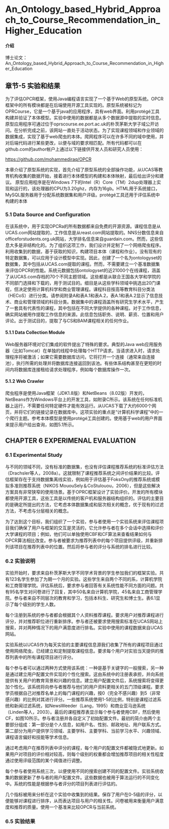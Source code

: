 # An_Ontology_based_Hybrid_Approach_to_Course_Recommendation_in_Higher_Education

#### 介绍
博士论文：An_Ontology_based_Hybrid_Approach_to_Course_Recommendation_in_Higher_Education


## 章节-5 实验和结果

为了评估OPCR框架，使用Java编程语言实现了一个基于Web的原型系统。OPCR框架中的所有模块都是在后端使用开源工具实现的。原型系统被标记为OPRCourse，它是一个基于java的应用程序，具有web界面。利用protégé工具构建并验证了本体模型。实验中使用的数据都是从多个数据源中提取的实时信息。原型应用程序可通过位于oprscourse.ee.port.ac.uk的朴茨茅斯大学子域公开访问。在分析完成之前，该网站一直处于活动状态。为了实现课程领域和作业领域的数据集成，实现了基于web爬虫的本体。爬网程序可以在许多不同的域中使用，并对后端代码进行某些更改，以便与域的要求相匹配。所有代码都可以在github.com的author帐户上通过以下链接供开发人员和研究人员使用：

https://github.com/mohammediraq/OPCR

本章介绍了原型系统的实现，首先介绍了原型系统的全部操作功能，从UCAS等教育机构收集的数据开始，接着进行本体模型的构建和本体映射，最后给出评分和建议。
原型应用程序是在Windows 7下的Intel（R）Core（TM）2dup处理器上实现和运行的，该处理器的CPU为3.20ghz，内存为16gb。HTML用于系统接口，MySQL服务器用于分配系统数据集和用户评级。protégé工具还用于评估系统中构建的本体


### 5.1 Data Source and Configuration

在该系统中，用于实现OPCRa的所有数据都来自免费的开源资源。课程信息是从UCAS.com网站提取的，工作信息是从reast.com网站提取的。NNS分数信息来自officeforstudents.org.uk网站，大学排名信息来自guardain.com。然而，这些信息大多是非结构化的。为了组织这项工作，我们设计并定制了一个网络爬虫程序。利用收集到的数据，基于获取的知识，构建项目本体（课程和作业）。没有现有的特定数据集，可以应用于设计模型中实现。因此，创建了一个名为ontologyset的数据集，其中包括从UCAS.com提取的课程。然而，不需要建立一个基准数据集来评估OPCR的性能。系统元数据包括ontologyset的近21000个在线课程，涵盖了从UCAS.com存档的70个不同主题领域。这些都是从联合王国各大学和学院的不同部门选择和下载的，用于测试目的。细目是从这些学科领域中挑选出20门课程，但决定使用计算机科学和商业管理课程。课程科目按高等教育科目分类法（HECoS）进行分类。请参阅附录A和表A.1和表A.2，表A.1和表A.2显示了信息技术、商业和管理领域的科目分类。数据集中的课程涵盖所有研究生学术水平，产生了一套具有代表性的课程，其中包括在不同大学提供的各种课程。对于工作信息，确实网站被用作提取工作信息的来源。此信息包括职务、说明、薪资、位置和用户评论。出于测试目的，提取了与CS和BAM课程相关的任何作业。

#### 5.1.1 Data Collection Module 

Web服务器环境对它们集成的软件提出了特殊的要求。典型的Java web应用服务器（比如Tomcat）在单独的线程中处理每个HTTP请求。当请求进入时，请求处理程序将被激活；如果它需要数据库访问，它将打开一个连接（通常来自连接池），执行所需的处理并将数据库连接返回到该池。有些体系结构甚至在更短的时间内将数据库连接租给请求处理程序，例如每个数据库操作一次。

#### 5.1.2 Web Crawler 

爬虫程序是使用Java框架（JDK1.8版）和NetBeans（8.02版）开发的，NetBeans作为Windows平台上的开发工具，如附录C所示。该系统在任何标准机器上运行，不需要任何特定硬件才能有效运行。从UCAS下载了大约6000个网页，并将它们的链接记录在数据库中。这项实验的重点是“计算机科学课程”中的一个爬行主题。参考本体模型是使用protégé工具创建的。使用基于web的用户界面来提示用户给出查询，如图5.1所示。



## CHAPTER 6 EXPERIMENAL EVALUATION

### 6.1 Experimental Study

与不同的领域不同，没有标准的数据集，也没有评估课程推荐系统的标准评估方法（Drachsler等人，2008a）。这就限制了课程推荐系统之间评价结果的比较。评估框架存在于支持数据集离线实验，例如用于评估基于FoksOny的推荐系统或模拟多准则推荐系统（NIKOS MououSely＆CoStulouou，2006），但是这些解决方案具有非常狭窄的使用场景。基于OPRC框架设计了实验评价。开发的所有模块都使用开源工具，这些工具是以传统的客户机和服务器结构组织的。评估的主要目的是确定所提出的方法，它考虑本体数据集成和层次相关的概念，优于现有的过滤方法，不考虑与分层相关的概念。


为了达到这个目标，我们组织了一个实验，参与者使用一个实验系统来评估课程项目我们确保了用户与框架的交互是灵活的，它允许参与者在多个会话中选择和评价大学课程的项目；例如，他们可以单独使用CBF和CF算法来查看结果如何与OPCR算法相比改变。参与者被要求为推荐列表中的每个项目提供评级，并重新排列该项目在推荐列表中的位置。然后将参与者的评分与系统的排名进行比较。

### 6.2 实验说明

实验开始时，要求来自朴茨茅斯大学不同学术背景的学生参加我们的框架实验。共有123名学生参加了为期一个月的实验。这些学生来自两个不同的系，计算机学院和工商管理学院。评估系统后，要求参与者回答有关系统性能不同方面的问题。共有95名学生对问卷进行了回复，其中50名来自计算机学院，45名来自工商管理学院。参与者来自不同层次的教育和学习，包括本科生、研究生和博士生。表6.1显示了每个级别的学生人数。

每个注册到系统的参与者都会根据其个人资料推荐课程。要求用户对推荐课程进行评分，并对推荐职位进行重新排序。参与者还被要求使用搜索标准在UCAS网站上搜索，并对两种情况下的用户满意度进行排名。实验中使用的课程数据来自UCAS网站。


实验系统以UCAS作为每天实验的主要课程信息源我们收集了所有的课程项目通过使用网络爬虫，已经建立和定制提取课程信息。要求每个用户对实验当天提供的推荐列表中的所有课程项目进行评分。

每个参与者可以通过两种方式使用该系统：一种是基于关键字的一般搜索，另一种是通过建立用户配置文件实现的个性化搜索。这由系统中的注册表承担，并向系统提供有关用户的教育背景和兴趣的信息。建立用户配置文件后，系统搜索将变得更加个性化。该系统将向参与者推荐与他们的用户资料更相关的五门顶级课程。要求学员根据自己对推荐名单上的每门课程的兴趣，按0（完全不感兴趣）到5（非常感兴趣）的比例对其进行评分。一些推荐系统使用1-5的比例，特别是课程过滤系统和新闻过滤系统，如NewsWeeder（Lang，1995）和商业亚马逊系统（Linden等人，2003）。最后的课程推荐表显示每个参与者使用CBF，然后使用CF，如图10所示。参与者注册并各自定义了初始配置文件。最初的简介由两个主要部分组成：第一部分是个人信息，如用户名、性别、邮政地址、用户联系方式。第二部分为用户提供学习领域、主要学科、主要学科、当前学习水平、兴趣领域、课程语言偏好和技能等学术信息。

通过考虑用户在推荐列表中评分的课程，每个用户的配置文件都被隐式地更新。如果用户对项目的评价相对较高，则每个级别的权重都会增加推荐项目的相关性程度通过使用评级范围的某个阈值进行调整。

每个参与者使用系统三次，以便使用不同的搜索创建不同的配置文件。实验系统收集的数据更新了参与者的用户配置文件。这些数据也被用于算法运行的不同变化中。系统的性能是根据参与者评分的项目列表进行评估的。

几个指标被用来分析在这个实验中收集到的结果。保存了用户在0-5级的评分，以便能够对课程进行排序，从而表达项目与用户的相关性。问卷被用来衡量用户满意度和推荐的质量。使用一个基准来比较OPCR与当前系统。

### 6.5 实验结果



